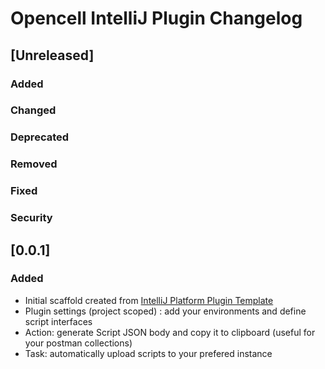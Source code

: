<!-- Keep a Changelog guide -> https://keepachangelog.com -->

# Opencell IntelliJ Plugin Changelog

## [Unreleased]
### Added

### Changed

### Deprecated

### Removed

### Fixed

### Security
## [0.0.1]
### Added
- Initial scaffold created from [IntelliJ Platform Plugin Template](https://github.com/JetBrains/intellij-platform-plugin-template)
- Plugin settings (project scoped) : add your environments and define script interfaces
- Action: generate Script JSON body and copy it to clipboard (useful for your postman collections)
- Task: automatically upload scripts to your prefered instance